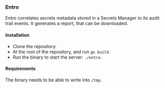 ### Entro

Entro correlates secrets metadata stored in a Secrets Manager to its audit trail events. It generates a report, that can be downloaded.


#### Installation

- Clone the repository.
- At the root of the repository, and run `go build`.
- Run the binary to start the server: `./entro`.

#### Requirements

The binary needs to be able to write into `/tmp`.
